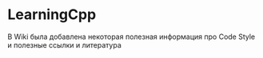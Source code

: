 # LearningCpp

В Wiki была добавлена некоторая полезная информация про Code Style и полезные ссылки и литература